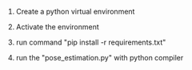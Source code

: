 1. Create a python virtual environment

2. Activate the environment

3. run command "pip install -r requirements.txt"

4. run the "pose_estimation.py" with python compiler 